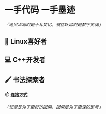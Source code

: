 # 一手代码 一手墨迹

*「笔尖流淌的是千年文化，键盘跃动的是数字灵魂」*



## 🐧 Linux喜好者



## 💻 C++开发者



## 🖌️ 书法探索者



📫 **连接方式**



*「记录是为了更好的回溯，回溯是为了更深的思考」*